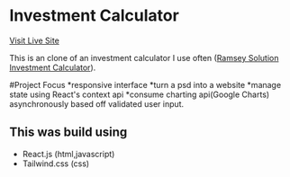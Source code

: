 # Investment Calculator

[Visit Live Site](https://nsikan-investment-calculator.netlify.app/)

This is an clone of an investment calculator I use often ([Ramsey Solution Investment Calculator](https://www.ramseysolutions.com/retirement/investment-calculator)).


#Project Focus
*responsive interface
*turn a psd into a website
*manage state using React's context api
*consume charting api(Google Charts) asynchronously based off validated user input. 

## This was build using

- React.js (html,javascript)
- Tailwind.css (css)






